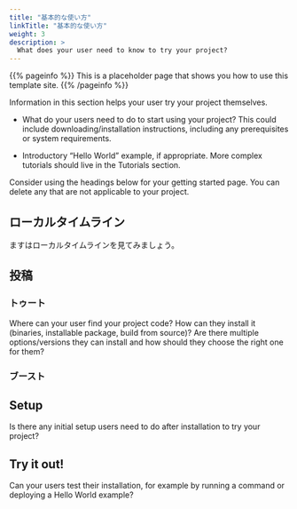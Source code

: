 ```yaml
---
title: "基本的な使い方"
linkTitle: "基本的な使い方"
weight: 3
description: >
  What does your user need to know to try your project?
---
```


{{% pageinfo %}}
This is a placeholder page that shows you how to use this template site.
{{% /pageinfo %}}

Information in this section helps your user try your project themselves.

* What do your users need to do to start using your project? This could include downloading/installation instructions, including any prerequisites or system requirements.

* Introductory “Hello World” example, if appropriate. More complex tutorials should live in the Tutorials section.

Consider using the headings below for your getting started page. You can delete any that are not applicable to your project.

## ローカルタイムライン

ますはローカルタイムラインを見てみましょう。

## 投稿

### トゥート

Where can your user find your project code? How can they install it (binaries, installable package, build from source)? Are there multiple options/versions they can install and how should they choose the right one for them?

### ブースト

## Setup

Is there any initial setup users need to do after installation to try your project?

## Try it out!

Can your users test their installation, for example by running a command or deploying a Hello World example?
